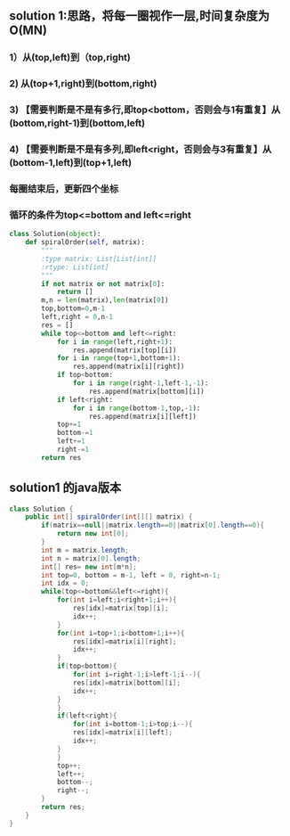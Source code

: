 ## solution 1:思路，将每一圈视作一层,时间复杂度为O(MN)
### 1）从(top,left)到（top,right)
### 2) 从(top+1,right)到(bottom,right)
### 3) 【需要判断是不是有多行,即top<bottom，否则会与1有重复】从(bottom,right-1)到(bottom,left)
### 4) 【需要判断是不是有多列,即left<right，否则会与3有重复】从(bottom-1,left)到(top+1,left)
### 每圈结束后，更新四个坐标
### 循环的条件为top<=bottom and left<=right 
```python
class Solution(object):
    def spiralOrder(self, matrix):
        """
        :type matrix: List[List[int]]
        :rtype: List[int]
        """
        if not matrix or not matrix[0]:
            return []
        m,n = len(matrix),len(matrix[0])
        top,bottom=0,m-1
        left,right = 0,n-1
        res = []
        while top<=bottom and left<=right:
            for i in range(left,right+1):
                res.append(matrix[top][i])
            for i in range(top+1,bottom+1):
                res.append(matrix[i][right])
            if top<bottom:
                for i in range(right-1,left-1,-1):
                    res.append(matrix[bottom][i])
            if left<right:
                for i in range(bottom-1,top,-1):
                    res.append(matrix[i][left])
            top+=1
            bottom-=1
            left+=1
            right-=1
        return res
```

## solution1 的java版本

```java
class Solution {
    public int[] spiralOrder(int[][] matrix) {
        if(matrix==null||matrix.length==0||matrix[0].length==0){
            return new int[0];
        }
        int m = matrix.length;
        int n = matrix[0].length;
        int[] res= new int[m*n];
        int top=0, bottom = m-1, left = 0, right=n-1;
        int idx = 0;
        while(top<=bottom&&left<=right){
            for(int i=left;i<right+1;i++){
                res[idx]=matrix[top][i];
                idx++;
            }
            for(int i=top+1;i<bottom+1;i++){
                res[idx]=matrix[i][right];
                idx++;
            }
            if(top<bottom){
                for(int i=right-1;i>left-1;i--){
                res[idx]=matrix[bottom][i];
                idx++;
            }
            }
            if(left<right){
                for(int i=bottom-1;i>top;i--){
                res[idx]=matrix[i][left];
                idx++;
            }
            }
            top++;
            left++;
            bottom--;
            right--;
        }
        return res;
    }
}
```